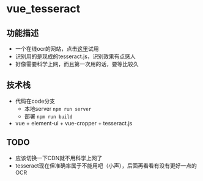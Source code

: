 # vue_tesseract

## 功能描述
- 一个在线ocr的网站，点击[这里](https://zjyfdu.github.io/vue_tesseract/)试用
- 识别用的是现成的tesseract.js，识别效果有点感人
- 好像需要科学上网，而且第一次用的话，要等比较久

## 技术栈
- 代码在code分支
  - 本地server `npm run server`
  - 部署 `npm run build`
- vue + element-ui + vue-cropper + tesseract.js

## TODO
- 应该切换一下CDN就不用科学上网了
- tesseract现在但准确率属于不能用吧（小声），后面再看看有没有更好一点的OCR
